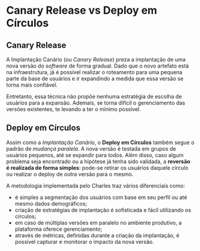 # Canary Release vs Deploy em Círculos

## Canary Release

A Implantação Canário \(ou _Canary Release_\) preza a implantação de uma nova versão do _software_ de forma gradual. Dado que o novo artefato está na infraestrutura, já é possível realizar o roteamento para uma pequena parte da base de usuários e ir expandindo a medida que essa versão se torna mais confiável.

Entretanto, essa técnica não propõe nenhuma estratégia de escolha de usuários para a expansão. Ademais, se torna difícil o gerenciamento das versões existentes, te levando a ter o mínimo possível.

## Deploy em Círculos

Assim como a _Implantação Canário_, o **Deploy em Círculos** também segue o padrão de _mudança paralela_. A nova versão é testada em grupos de usuários pequenos, até se expandir para todos. Além disso, caso algum problema seja encontrado ou a hipótese já tenha sido validada, a **reversão é realizada de forma simples**: pode-se retirar os usuários daquele círculo ou realizar o deploy de outra versão para o mesmo.

A metodologia implementada pelo Charles traz vários diferenciais como:

* é simples a segmentação dos usuários com base em seu perfil ou até mesmo dados demográficos;
* criação de estratégias de implantação é sofisticada e fácil utilizando os círculos;
* em caso de múltiplas versões em paralelo no ambiente produtivo, a plataforma oferece gerenciamento;
* através de métricas, definidas durante a criação da implantação, é possível capturar e monitorar o impacto da nova versão.

